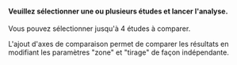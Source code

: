 #### Veuillez sélectionner une ou plusieurs études et lancer l'analyse.

Vous pouvez sélectionner jusqu'à 4 études à comparer.

L'ajout d'axes de comparaison permet de comparer les résultats en modifiant les paramètres "zone" et "tirage" de façon indépendante.
